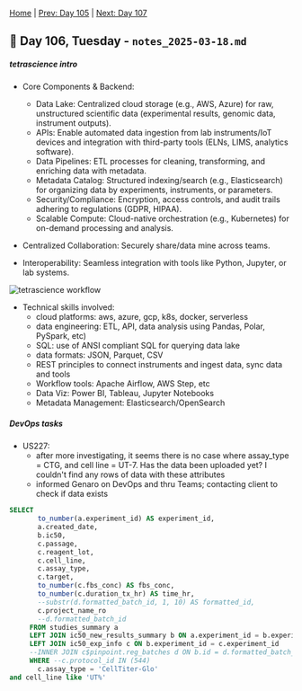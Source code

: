 [Home](../../main.md) | [Prev: Day 105](notes_2025-03-17.md) | [Next: Day 107](./notes_2025-03-19.md)

## 📝 Day 106, Tuesday - `notes_2025-03-18.md`

##### tetrascience intro

- Core Components & Backend:

    * Data Lake: Centralized cloud storage (e.g., AWS, Azure) for raw, unstructured scientific data (experimental results, genomic data, instrument outputs).
    * APIs: Enable automated data ingestion from lab instruments/IoT devices and integration with third-party tools (ELNs, LIMS, analytics software).
    * Data Pipelines: ETL processes for cleaning, transforming, and enriching data with metadata.
    * Metadata Catalog: Structured indexing/search (e.g., Elasticsearch) for organizing data by experiments, instruments, or parameters.
    * Security/Compliance: Encryption, access controls, and audit trails adhering to regulations (GDPR, HIPAA).
    * Scalable Compute: Cloud-native orchestration (e.g., Kubernetes) for on-demand processing and analysis.

- Centralized Collaboration: Securely share/data mine across teams.
- Interoperability: Seamless integration with tools like Python, Jupyter, or lab systems.

![tetrascience workflow](https://cdn.prod.website-files.com/66c75d57c5c045d15a778203/66c75d57c5c045d15a778b56_62445233c21344153225a46d_nM4cMIu7lGERVdLAi1hWf-QfLw7mYDYXOlFaBjESN6mcZffgunf54_RJBq5QMLZ6k_sGpoHXdgM2tt1NukPi8n-LjlfA0E9V0RO7xWb_xZ1NiOWjeY12pNf8Znw7zfj-snoSqBVz.png)

- Technical skills involved:
    * cloud platforms: aws, azure, gcp, k8s, docker, serverless
    * data engineering: ETL, API, data analysis using Pandas, Polar, PySpark, etc)
    * SQL: use of ANSI compliant SQL for querying data lake
    * data formats: JSON, Parquet, CSV
    * REST principles to connect instruments and ingest data, sync data and tools
    * Workflow tools: Apache Airflow, AWS Step, etc
    * Data Viz: Power BI, Tableau, Jupyter Notebooks
    * Metadata Management: Elasticsearch/OpenSearch

##### DevOps tasks

- US227:
    * after more investigating, it seems there is no case where assay_type = CTG, and cell line = UT-7. Has the data been uploaded yet? I couldn't find any rows of data with these attributes
    * informed Genaro on DevOps and thru Teams; contacting client to check if data exists

```sql
SELECT
       to_number(a.experiment_id) AS experiment_id,
       a.created_date,
       b.ic50,
       c.passage,
       c.reagent_lot,
       c.cell_line,
       c.assay_type,
       c.target,
       to_number(c.fbs_conc) AS fbs_conc,
       to_number(c.duration_tx_hr) AS time_hr,
       --substr(d.formatted_batch_id, 1, 10) AS formatted_id,
       c.project_name_ro
       --d.formatted_batch_id
     FROM studies_summary a
     LEFT JOIN ic50_new_results_summary b ON a.experiment_id = b.experiment_id
     LEFT JOIN ic50_exp_info c ON b.experiment_id = c.experiment_id
     --INNER JOIN c$pinpoint.reg_batches d ON b.id = d.formatted_batch_id
     WHERE --c.protocol_id IN (544)
       c.assay_type = 'CellTiter-Glo'
and cell_line like 'UT%'
```
